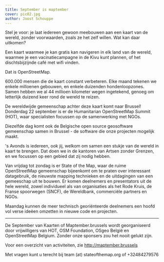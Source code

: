 ```yaml
---
title: September is maptember
cover: pic02.jpg
author: Joost Schouppe
---
```


Stel je voor: je laat iedereen gewoon meebouwen aan een kaart van de wereld, zonder voorwaarden, zoals ze het zelf willen. Wat kan daar uitkomen?

Een kaart waarmee je kan gratis kan navigeren in elk land van de wereld, waarmee je een vacinatiecampagne in de Kivu kunt plannen, of het dischtsbijzijnde café met wifi vinden.

Dat is OpenStreetMap.

600.000 mensen die de kaart constant verbeteren. Elke maand tekenen we enkele milloenen gebouwen, en enkele duizenden hondenloopzones. Samen hebben we al 44 millioen kilometer wegen ingetekend, genoeg om letterlijk duizend keer rond de wereld te reizen.

De wereldwijde gemeenschap achter deze kaart komt naar Brussel! Donderdag 22 september is er de Humanitarian OpenStreetMap Summit (HOT), waar specialisten focussen op de samenwerking met NGOs.

Diezelfde dag komt ook de Belgische open source geosoftware gemeenschap samen in Brussel - de software die onze projecten mogelijk maakt.

's Avonds is iedereen, ook jij, welkom om samen een stukje van de wereld in kaart te brengen. Dat doen we in de kantoren van Artsen zonder Grenzen, en we focussen op een gebied dat zij nodig hebben.

Van vrijdag tot zondag is er State of the Map, waar de ruime OpenStreetMap gemeenschap bijeenkomt om te praten over interessant datagebruik, de nieuwste mapping technieken en de uitdagingen van een gemeeschap uit te bouwen. Er komen deelnemers en presentators uit de hele wereld, zowel individueel als van organisaties als het Rode Kruis, de Franse spoorwegen (SNCF), de Wereldbank, commerciële partners en NGOs.

Maandag kunnen de meer technisch georiënteerde deelnemers een hoofd vol verse ideëen omzetten in nieuwe code en projecten.

---

De September van Kaarten of Maptember.brussels wordt georganiseerd door vrijwilligers van HOT, OSM Foundation, OSgeo België en OpenStreetMap Belgium. Zonder onze sponsers zou het nooit gelukt zijn.

Voor een overzicht van activiteiten, zie <http://maptember.brussels>

Met vragen kunt u terecht bij team (at) stateofthemap.org of +32484279576
